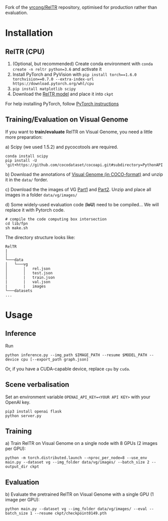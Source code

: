 Fork of the [yrcong/RelTR](https://github.com/yrcong/RelTR/) repository, optimised for production rather than evaluation. 


# Installation

## RelTR (CPU)

1. (Optional, but recommended) Create conda environment with `conda create -n reltr python=3.6` and activate it
2. Install PyTorch and PyVision with `pip install torch==1.6.0 torchvision==0.7.0 --extra-index-url https://download.pytorch.org/whl/cpu`
3. `pip install matplotlib scipy`
4. Download the [RelTR model](https://drive.google.com/open?id=1id6oD_iwiNDD6HyCn2ORgRTIKkPD3tUD) and place it into `ckpt`

For help installing PyTorch, follow [PyTorch instructions](https://pytorch.org/get-started/locally/#supported-linux-distributions)

## Training/Evaluation on Visual Genome
If you want to **train/evaluate** RelTR on Visual Genome, you need a little more preparation:

a) Scipy (we used 1.5.2) and pycocotools are required. 

```shell
conda install scipy
pip install -U 'git+https://github.com/cocodataset/cocoapi.git#subdirectory=PythonAPI'
```

b) Download the annotations of [Visual Genome (in COCO-format)](https://drive.google.com/file/d/1aGwEu392DiECGdvwaYr-LgqGLmWhn8yD/view?usp=sharing) and unzip it in the ```data/``` forder.

c) Download the the images of VG [Part1](https://cs.stanford.edu/people/rak248/VG_100K_2/images.zip) and [Part2](https://cs.stanford.edu/people/rak248/VG_100K_2/images2.zip). Unzip and place all images in a folder ```data/vg/images/```

d) Some widely-used evaluation code (**IoU**) need to be compiled... We will replace it with Pytorch code.

```shell
# compile the code computing box intersection
cd lib/fpn
sh make.sh
```

The directory structure looks like:

```shell
RelTR
| 
│
└───data
│   └───vg
│       │   rel.json
│       │   test.json
│       |   train.json
|       |   val.json
|       |   images
└───datasets    
... 
```

# Usage

## Inference

Run

```shell
python inference.py --img_path $IMAGE_PATH --resume $MODEL_PATH --device cpu [--export_path graph.json]
```

Or, if you have a CUDA-capable device, replace `cpu` by `cuda`.

## Scene verbalisation

Set an environment variable `OPENAI_API_KEY=<YOUR API KEY>` with your OpenAI key.

````shell
pip3 install openai flask
python server.py
````

## Training
a) Train RelTR on Visual Genome on a single node with 8 GPUs (2 images per GPU):

```shell
python -m torch.distributed.launch --nproc_per_node=8 --use_env main.py --dataset vg --img_folder data/vg/images/ --batch_size 2 --output_dir ckpt
```

## Evaluation
b) Evaluate the pretrained RelTR on Visual Genome with a single GPU (1 image per GPU):

```shell
python main.py --dataset vg --img_folder data/vg/images/ --eval --batch_size 1 --resume ckpt/checkpoint0149.pth
```
